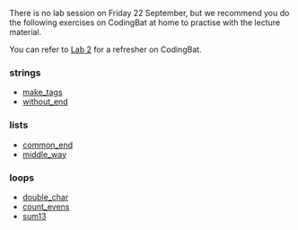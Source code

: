 There is no lab session on Friday 22 September, but we recommend you do the following exercises on CodingBat at home to practise with the lecture material.

You can refer to [Lab 2](/LeidenITP/2023/09/14/lab-2.html) for a refresher on CodingBat.

### strings
- [make_tags](https://codingbat.com/prob/p132290)
- [without_end](https://codingbat.com/prob/p138533)

### lists
- [common_end](https://codingbat.com/prob/p147755)
- [middle_way](https://codingbat.com/prob/p171011)

### loops
- [double_char](https://codingbat.com/prob/p170842)
- [count_evens](https://codingbat.com/prob/p189616)
- [sum13](https://codingbat.com/prob/p167025)
